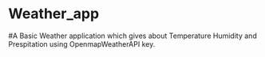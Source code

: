 # Weather_app


#A Basic Weather application which gives about Temperature Humidity and Prespitation using OpenmapWeatherAPI key.
